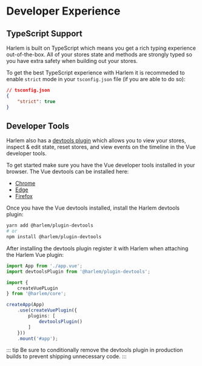 # Developer Experience

## TypeScript Support

Harlem is built on TypeScript which means you get a rich typing experience out-of-the-box. All of your stores state and methods are strongly typed so you have extra safety when building out your stores.

To get the best TypeScript experience with Harlem it is recommeded to enable `strict` mode in your `tsconfig.json` file (if you are able to do so):

```json
// tsconfig.json
{
    "strict": true
}
```


## Developer Tools

Harlem also has a [devtools plugin](/plugins/official/devtools) which allows you to view your stores, inspect & edit state, reset stores, and view events on the timeline in the Vue developer tools.

To get started make sure you have the Vue developer tools installed in your browser. The Vue devtools can be installed here:
- [Chrome](https://chrome.google.com/webstore/detail/vuejs-devtools/nhdogjmejiglipccpnnnanhbledajbpd)
- [Edge](https://microsoftedge.microsoft.com/addons/detail/vuejs-devtools/olofadcdnkkjdfgjcmjaadnlehnnihnl)
- [Firefox](https://addons.mozilla.org/en-US/firefox/addon/vue-js-devtools)

Once you have the Vue devtools installed, install the Harlem devtools plugin:

```bash
yarn add @harlem/plugin-devtools
# or
npm install @harlem/plugin-devtools
```

After installing the devtools plugin register it with Harlem when attaching the Harlem Vue plugin:

```typescript
import App from './app.vue';
import devtoolsPlugin from '@harlem/plugin-devtools';

import {
    createVuePLugin
} from '@harlem/core';

createApp(App)
    .use(createVuePlugin({
        plugins: [
            devtoolsPlugin()
        ]
    }))
    .mount('#app');
```

::: tip 
Be sure to conditionally remove the devtools plugin in production builds to prevent shipping unnecessary code.
:::